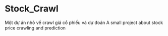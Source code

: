 # Stock_Crawl
 
Một dự án nhỏ về crawl giá cổ phiếu và dự đoán
A small project about stock price crawling and prediction
